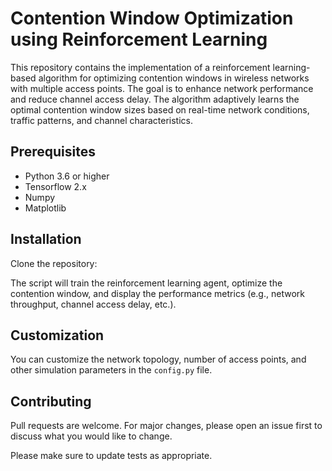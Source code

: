 # Contention Window Optimization using Reinforcement Learning

This repository contains the implementation of a reinforcement learning-based algorithm for optimizing contention windows in wireless networks with multiple access points. The goal is to enhance network performance and reduce channel access delay. The algorithm adaptively learns the optimal contention window sizes based on real-time network conditions, traffic patterns, and channel characteristics.

## Prerequisites

- Python 3.6 or higher
- Tensorflow 2.x
- Numpy
- Matplotlib

## Installation

Clone the repository:


The script will train the reinforcement learning agent, optimize the contention window, and display the performance metrics (e.g., network throughput, channel access delay, etc.).

## Customization

You can customize the network topology, number of access points, and other simulation parameters in the `config.py` file.

## Contributing

Pull requests are welcome. For major changes, please open an issue first to discuss what you would like to change.

Please make sure to update tests as appropriate.




